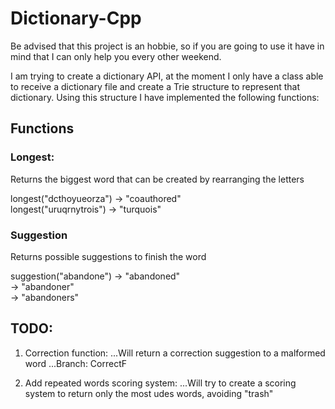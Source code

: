 # Dictionary-Cpp

Be advised that this project is an hobbie, so if you are going to use it have in mind that I can only help you every other weekend. 


I am trying to create a dictionary API, at the moment I only have a class able to receive a dictionary file and create a Trie structure to represent that dictionary. Using this structure I have implemented the following functions: 


## Functions

### Longest:

Returns the biggest word that can be created by rearranging the letters

longest("dcthoyueorza") ->  "coauthored"        
longest("uruqrnytrois") -> "turquois" 

### Suggestion

Returns possible suggestions to finish the word

suggestion("abandone") ->  "abandoned"           
                       ->  "abandoner"           
                       ->  "abandoners"


## TODO:

1. Correction function: 
...Will return a correction suggestion to a malformed word
...Branch: CorrectF

2. Add repeated words scoring system:
...Will try to create a scoring system to return only the most udes words, avoiding "trash"
  